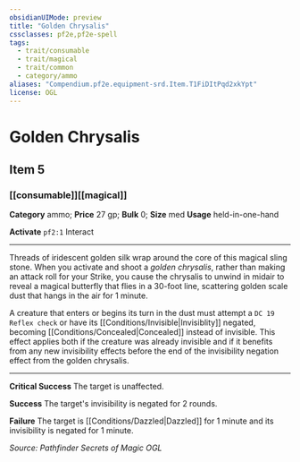 ```yaml
---
obsidianUIMode: preview
title: "Golden Chrysalis"
cssclasses: pf2e,pf2e-spell
tags:
  - trait/consumable
  - trait/magical
  - trait/common
  - category/ammo
aliases: "Compendium.pf2e.equipment-srd.Item.T1FiDItPqd2xkYpt"
license: OGL
---
```

# Golden Chrysalis
## Item 5
### [[consumable]][[magical]]

**Category** ammo; 
**Price** 27 gp; 
**Bulk** 0; **Size** med
**Usage** held-in-one-hand

**Activate** `pf2:1` Interact

* * *

Threads of iridescent golden silk wrap around the core of this magical sling stone. When you activate and shoot a _golden chrysalis_, rather than making an attack roll for your Strike, you cause the chrysalis to unwind in midair to reveal a magical butterfly that flies in a 30-foot line, scattering golden scale dust that hangs in the air for 1 minute.

A creature that enters or begins its turn in the dust must attempt a `DC 19 Reflex check` or have its [[Conditions/Invisible|Invisiblity]] negated, becoming [[Conditions/Concealed|Concealed]] instead of invisible. This effect applies both if the creature was already invisible and if it benefits from any new invisibility effects before the end of the invisibility negation effect from the golden chrysalis.

* * *

**Critical Success** The target is unaffected.

**Success** The target's invisibility is negated for 2 rounds.

**Failure** The target is [[Conditions/Dazzled|Dazzled]] for 1 minute and its invisibility is negated for 1 minute.

*Source: Pathfinder Secrets of Magic*
*OGL*